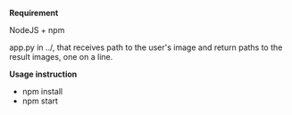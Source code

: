 **Requirement**

NodeJS + npm

app.py in ../, that receives path to the user's image and return paths to the result images, one on a line.

**Usage instruction**

* npm install
* npm start